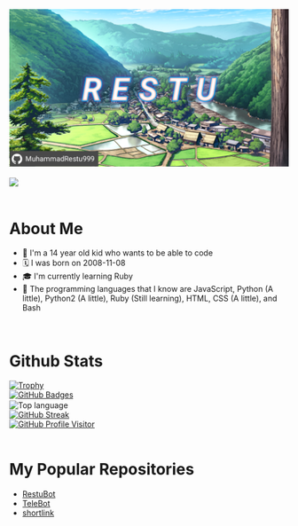 <div align="center">
  <a href="https://github.com/MuhammadRestu999/">
    <img src="./20221228_085956.png" width="800">
  </a>
</div>
<br>
<div>
  <a href="https://git.io/typing-svg">
    <img src="http://readme-typing-svg.herokuapp.com?font=Mulish&duration=1500&pause=500&repeat=false&width=435&lines=Kon'nichiwa!;Watashi+no+namae+wa+Restu+desu;Yoroshiku+onegaishimasu">
  </a>
</div>
<br>
<div>
  <h1>About Me</h1>
  <ul>
    <li>👦 I'm a 14 year old kid who wants to be able to code</li>
    <li>🗓️ I was born on 2008-11-08</li>
    <li>🎓 I'm currently learning Ruby</li>
    <li>📝 The programming languages ​​that I know are JavaScript, Python (A little), Python2 (A little), Ruby (Still learning), HTML, CSS (A little), and Bash</li>
  </ul>
</div>
<br>
<div>
  <h1>Github Stats</h1>
  <a href="https://github.com/MuhammadRestu999/">
    <img src="https://github-profile-trophy.vercel.app/?username=MuhammadRestu999" alt="Trophy">
  </a>
  <br>
  <a href="https://github.com/MuhammadRestu999/">
    <img src="https://github-readme-stats.vercel.app/api?username=MuhammadRestu999&show_icons=true&theme=vision-friendly-dark" alt="GitHub Badges">
  </a>
  <br>
  <img align="center" src="https://github-readme-stats.vercel.app/api/top-langs/?username=MuhammadRestu999&theme=algolia&layout=compact&langs_count=10&hide_border=true&show_icons=true" alt="Top language">
  <br>
  <a href="https://github.com/MuhammadRestu999/">
    <img src="https://streak-stats.demolab.com/?user=MuhammadRestu999&theme=highcontrast" alt="GitHub Streak">
  </a>
  <br>
  <a href="https://github.com/MuhammadRestu999/">
    <img src="https://komarev.com/ghpvc/?username=MuhammadRestu999&label=PROFILE%20VISITORS&color=green&style=flat-square" alt="GitHub Profile Visitor">
  </a>
 </div>
 <br>
 <div>
   <h1>My Popular Repositories</h1>
   <ul>
     <li><a href="https://github.com/MuhammadRestu999/RestuBot">RestuBot</a></li>
     <li><a href="https://github.com/MuhammadRestu999/TeleBot">TeleBot</a></li>
     <li><a href="https://github.com/MuhammadRestu999/shortlink">shortlink</a></li>
   </ul>
 </div>

